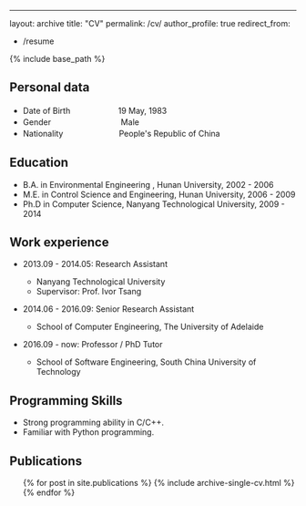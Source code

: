 ﻿---
layout: archive
title: "CV"
permalink: /cv/
author_profile: true
redirect_from:
  - /resume

{% include base_path %}

Personal data    
----------
* Date of Birth　　　　　　19 May, 1983
* Gender　　　　　　　　 &ensp;Male
* Nationality　　　　　　　People's Republic of China

Education
----------
* B.A. in Environmental Engineering , Hunan University, 2002 - 2006
* M.E. in Control Science and Engineering, Hunan University, 2006 - 2009
* Ph.D in Computer Science, Nanyang Technological University, 2009 - 2014

Work experience
----------
* 2013.09 - 2014.05: Research Assistant
  * Nanyang Technological University
  * Supervisor: Prof. Ivor Tsang

* 2014.06 - 2016.09: Senior Research Assistant
  * School of Computer Engineering, The University of Adelaide

* 2016.09 - now: Professor / PhD Tutor
  * School of Software Engineering, South China University of Technology

Programming Skills
----------
* Strong programming ability in C/C++.
* Familiar with Python programming.

Publications
----------
  <ul>{% for post in site.publications %}
    {% include archive-single-cv.html %}
  {% endfor %}</ul>